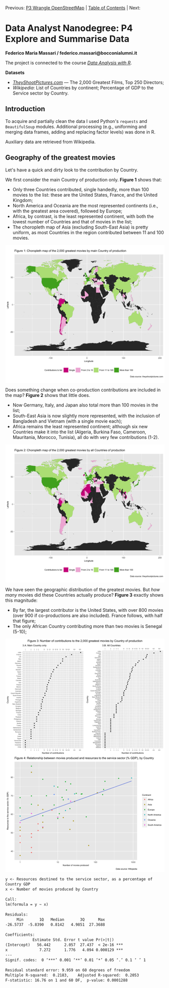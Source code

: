Previous: [P3 Wrangle OpenStreetMap](https://github.com/federicomariamassari/udacity-dand/blob/master/projects/p3/dand-p3-wrangle-openstreetmap.md) | [Table of Contents](https://github.com/federicomariamassari/udacity-dand/blob/master/README.md) | Next:
# Data Analyst Nanodegree: P4 Explore and Summarise Data
__Federico Maria Massari / federico.massari@bocconialumni.it__

The project is connected to the course _[Data Analysis with R](https://eu.udacity.com/course/data-analysis-with-r--ud651)_.

__Datasets__
- _[TheyShootPictures.com](http://www.theyshootpictures.com)_ — The 2,000 Greatest Films, Top 250 Directors;
- _Wikipedia_: List of Countries by continent; Percentage of GDP to the Service sector by Country.

## Introduction
To acquire and partially clean the data I used Python's `requests` and `BeautifulSoup` modules. Additional processing (e.g., uniforming and merging data frames, adding and replacing factor levels) was done in R.

Auxiliary data are retrieved from Wikipedia.

## Geography of the greatest movies
Let's have a quick and dirty look to the contribution by Country.

We first consider the main Country of production only. __Figure 1__ shows that:

- Only three Countries contributed, single handedly, more than 100 movies to the list: these are the United States, France, and the United Kingdom;
- North America and Oceania are the most represented continents (i.e., with the greatest area covered), followed by Europe;
- Africa, by contrast, is the least represented continent, with both the lowest number of Countries and that of movies in the list;
- The choropleth map of Asia (excluding South-East Asia) is pretty uniform, as most Countries in the region contributed between 11 and 100 movies.

<img align="center" src="./img/figure-01.png"/>

Does something change when co-production contributions are included in the map? __Figure 2__ shows that little does.

- Now Germany, Italy, and Japan also total more than 100 movies in the list;
- South-East Asia is now slightly more represented, with the inclusion of Bangladesh and Vietnam (with a single movie each);
- Africa remains the least represented continent; although six new Countries make it into the list (Algeria, Burkina Faso, Cameroon, Mauritania, Morocco, Tunisia), all do with very few contributions (1-2).

<img align="center" src="./img/figure-02.png"/>

We have seen the geographic distribution of the greatest movies. But _how many_ movies did these Countries actually produce? __Figure 3__ exactly shows this magnitude:

- By far, the largest contributor is the United States, with over 800 movies (over 900 if co-productions are also included). France follows, with half that figure;
- The only African Country contributing more than two movies is Senegal (5-10);

<img align="center" src="./img/figure-03.png"/>

<img align="center" src="./img/figure-04.png"/>

```
y <- Resources destined to the service sector, as a percentage of Country GDP
x <- Number of movies produced by Country

Call:
lm(formula = y ~ x)

Residuals:
     Min       1Q   Median       3Q      Max
-26.5737  -5.8390   0.8142   4.9851  27.3688

Coefficients:
            Estimate Std. Error t value Pr(>|t|)    
(Intercept)   56.442      2.057  27.437  < 2e-16 ***
x              7.272      1.776   4.094 0.000129 ***
---
Signif. codes:  0 ‘***’ 0.001 ‘**’ 0.01 ‘*’ 0.05 ‘.’ 0.1 ‘ ’ 1

Residual standard error: 9.959 on 60 degrees of freedom
Multiple R-squared:  0.2183,	Adjusted R-squared:  0.2053
F-statistic: 16.76 on 1 and 60 DF,  p-value: 0.0001288
```

